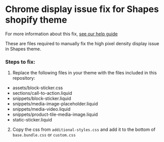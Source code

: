 # Chrome display issue fix for Shapes shopify theme

For more information about this fix, [see our help guide](https://help.switchthemes.co/updates/chrome-display-issue.html)

These are files required to manually fix the high pixel density display issue in Shapes theme.

### Steps to fix:

1. Replace the following files in your theme with the files included in this repository:
  - assets/block-sticker.css
  - sections/call-to-action.liquid
  - snippets/block-sticker.liquid
  - snippets/media-image-placeholder.liquid
  - snippets/media-video.liquid
  - snippets/product-tile-media-image.liquid
  - static-sticker.liquid
  
2. Copy the css from `additional-styles.css` and add it to the bottom of `base.bundle.css` or `custom.css`

